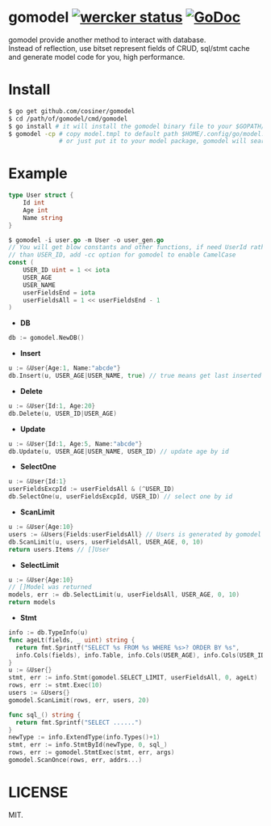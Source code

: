 # gomodel [![wercker status](https://app.wercker.com/status/9c6ef0eec7d6d217bd831bbdc3a3ace2/s "wercker status")](https://app.wercker.com/project/bykey/9c6ef0eec7d6d217bd831bbdc3a3ace2) [![GoDoc](https://godoc.org/github.com/cosiner/gomodel?status.png)](http://godoc.org/github.com/cosiner/gomodel)
gomodel provide another method to interact with database.   
Instead of reflection, use bitset represent fields of CRUD, sql/stmt cache and generate model code for you, high performance.

# Install
```sh
$ go get github.com/cosiner/gomodel
$ cd /path/of/gomodel/cmd/gomodel
$ go install # it will install the gomodel binary file to your $GOPATH/bin
$ gomodel -cp # copy model.tmpl to default path $HOME/.config/go/model.tmpl
              # or just put it to your model package, gomodel will search it first 
```

# Example
```Go
type User struct {
    Id int
    Age int
    Name string
}

$ gomodel -i user.go -m User -o user_gen.go
// You will get blow constants and other functions, if need UserId rather 
// than USER_ID, add -cc option for gomodel to enable CamelCase
const (
    USER_ID uint = 1 << iota
    USER_AGE
    USER_NAME
    userFieldsEnd = iota
    userFieldsAll = 1 << userFieldsEnd - 1
)
```
* __DB__
```Go
db := gomodel.NewDB()
```
* __Insert__
```Go
u := &User{Age:1, Name:"abcde"}
db.Insert(u, USER_AGE|USER_NAME, true) // true means get last inserted id
```

* __Delete__
```Go
u := &User{Id:1, Age:20}
db.Delete(u, USER_ID|USER_AGE)
```

* __Update__
```Go
u := &User{Id:1, Age:5, Name:"abcde"}
db.Update(u, USER_AGE|USER_NAME, USER_ID) // update age by id
```

* __SelectOne__
```Go
u := &User{Id:1}
userFieldsExcpId := userFieldsAll & (^USER_ID)
db.SelectOne(u, userFieldsExcpId, USER_ID) // select one by id
```

* __ScanLimit__
```Go
u := &User{Age:10}
users := &Users{Fields:userFieldsAll} // Users is generated by gomodel
db.ScanLimit(u, users, userFieldsAll, USER_AGE, 0, 10)
return users.Items // []User
```

* __SelectLimit__
```Go
u := &User{Age:10}
// []Model was returned
models, err := db.SelectLimit(u, userFieldsAll, USER_AGE, 0, 10)
return models
```

* __Stmt__
```Go
info := db.TypeInfo(u)
func ageLt(fields, _ uint) string {
  return fmt.Sprintf("SELECT %s FROM %s WHERE %s>? ORDER BY %s",
  info.Cols(fields), info.Table, info.Cols(USER_AGE), info.Cols(USER_ID))
}
u := &User{}
stmt, err := info.Stmt(gomodel.SELECT_LIMIT, userFieldsAll, 0, ageLt)
rows, err := stmt.Exec(10)
users := &Users{}
gomodel.ScanLimit(rows, err, users, 20)
```
```Go
func sql_() string {
  return fmt.Sprintf("SELECT ......")
}
newType := info.ExtendType(info.Types()+1)
stmt, err := info.StmtById(newType, 0, sql_)
rows, err := gomodel.StmtExec(stmt, err, args)
gomodel.ScanOnce(rows, err, addrs...)
```

# LICENSE
MIT.
